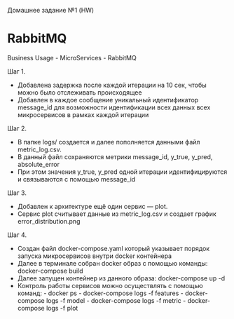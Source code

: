 Домашнее задание №1 (HW)
# RabbitMQ
Business Usage - MicroServices - RabbitMQ

Шаг 1.
- Добавлена задержка после каждой итерации на 10 сек, чтобы можно было отслеживать происходящее
- Добавлен в каждое сообщение уникальный идентификатор message_id для возможности идентификации всех данных всех микросервисов в рамках каждой итерации

Шаг 2.
- В папке logs/ создается и далее пополняется данными файл metric_log.csv.
- В данный файл сохраняются метрики message_id, y_true, y_pred, absolute_error
- При этом значения y_true, y_pred одной итерации идентифицируются и связываются с помощью message_id

Шаг 3.
- Добавлен к архитектуре ещё один сервис — plot.
- Сервис plot считывает данные из metric_log.csv и создает график error_distribution.png

Шаг 4.
- Создан файл docker-compose.yaml который указывает порядок запуска микросервисов внутри docker контейнера
- Далее в терминале собран docker образ с помощью команды: docker-compose build
- Далее запущен контейнер из данного образа: docker-compose up -d
- Контроль работы сервисов можно осуществлять с помощью команд:
        - docker ps
        - docker-compose logs -f features
        - docker-compose logs -f model
        - docker-compose logs -f metric
        - docker-compose logs -f plot
